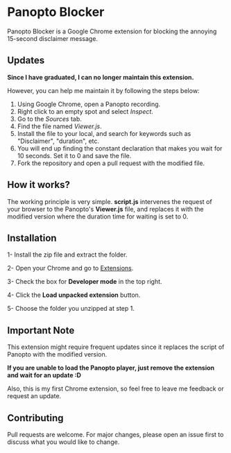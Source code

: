 # Panopto Blocker

Panopto Blocker is a Google Chrome extension for blocking the annoying 15-second disclaimer message.

## Updates

**Since I have graduated, I can no longer maintain this extension.** 

However, you can help me maintain it by following the steps below:

1) Using Google Chrome, open a Panopto recording.
2) Right click to an empty spot and select *Inspect*.
3) Go to the *Sources* tab.
4) Find the file named *Viewer.js*.
5) Install the file to your local, and search for keywords such as "Disclaimer", "duration", etc.
6) You will end up finding the constant declaration that makes you wait for 10 seconds. Set it to 0 and save the file.
7) Fork the repository and open a pull request with the modified file.

## How it works?

The working principle is very simple.
**script.js** intervenes the request of your browser to the Panopto's **Viewer.js**
file, and replaces it with the modified version where the duration time for waiting is set to 0.

## Installation

1- Install the zip file and extract the folder.

2- Open your Chrome and go to [Extensions](chrome://extensions/).

3- Check the box for **Developer mode** in the top right.

4- Click the **Load unpacked extension** button.

5- Choose the folder you unzipped at step 1.

## Important Note

This extension might require frequent updates since it replaces the script of Panopto with the modified version.

**If you are unable to load the Panopto player, just remove the extension and wait for an update :D**

Also, this is my first Chrome extension, so feel free to leave me feedback or request an update.

## Contributing

Pull requests are welcome. For major changes, please open an issue first to discuss what you would like to change.
